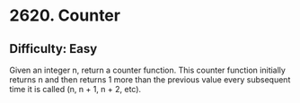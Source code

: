 # 2620. Counter
## Difficulty: Easy
Given an integer n, return a counter function. This counter function initially returns n and then returns 1 more than the previous value every subsequent time it is called (n, n + 1, n + 2, etc).
